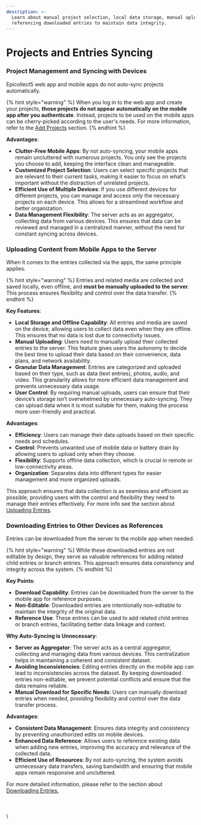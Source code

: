 ```yaml
---
description: >-
  Learn about manual project selection, local data storage, manual uploads, and
  referencing downloaded entries to maintain data integrity.
---
```


# Projects and Entries Syncing

### Project Management and Syncing with Devices

Epicollect5 web app and mobile apps do not auto-sync projects automatically.&#x20;

{% hint style="warning" %}
When you log in to the web app and create your projects, **those projects do not appear automatically on the mobile app after you authenticate**. Instead, projects to be used on the mobile apps can be cherry-picked according to the user's needs. For more information, refer to the [Add Projects](../mobile-application/add-projects.md) section.
{% endhint %}

**Advantages**:

* **Clutter-Free Mobile Apps**: By not auto-syncing, your mobile apps remain uncluttered with numerous projects. You only see the projects you choose to add, keeping the interface clean and manageable.
* **Customized Project Selection**: Users can select specific projects that are relevant to their current tasks, making it easier to focus on what’s important without the distraction of unrelated projects.
* **Efficient Use of Multiple Devices**: If you use different devices for different projects, you can manage and access only the necessary projects on each device. This allows for a streamlined workflow and better organization.
* **Data Management Flexibility**: The server acts as an aggregator, collecting data from various devices. This ensures that data can be reviewed and managed in a centralized manner, without the need for constant syncing across devices.

### Uploading Content from Mobile Apps to the Server

When it comes to the entries collected via the apps, the same principle applies.&#x20;

{% hint style="warning" %}
Entries and related media are collected and saved locally, even offline, and **must be manually uploaded to the server**. This process ensures flexibility and control over the data transfer.
{% endhint %}

**Key Features**:

* **Local Storage and Offline Capability**: All entries and media are saved on the device, allowing users to collect data even when they are offline. This ensures that no data is lost due to connectivity issues.
* **Manual Uploading**: Users need to manually upload their collected entries to the server. This feature gives users the autonomy to decide the best time to upload their data based on their convenience, data plans, and network availability.
* **Granular Data Management**: Entries are categorized and uploaded based on their type, such as data (text entries), photos, audio, and video. This granularity allows for more efficient data management and prevents unnecessary data usage.
* **User Control**: By requiring manual uploads, users can ensure that their device’s storage isn’t overwhelmed by unnecessary auto-syncing. They can upload data when it is most suitable for them, making the process more user-friendly and practical.

**Advantages**:

* **Efficiency**: Users can manage their data uploads based on their specific needs and schedules.
* **Control**: Prevents unwanted use of mobile data or battery drain by allowing users to upload only when they choose.
* **Flexibility**: Supports offline data collection, which is crucial in remote or low-connectivity areas.
* **Organization**: Separates data into different types for easier management and more organized uploads.

This approach ensures that data collection is as seamless and efficient as possible, providing users with the control and flexibility they need to manage their entries effectively. For more info see the section about [Uploading ](../mobile-application/upload-entries/)[Entries](../mobile-application/upload-entries/).

### Downloading Entries to Other Devices as References

Entries can be downloaded from the server to the mobile app when needed.&#x20;

{% hint style="warning" %}
While these downloaded entries are not editable by design, they serve as valuable references for adding related child entries or branch entries. This approach ensures data consistency and integrity across the system.
{% endhint %}

**Key Points**:

* **Download Capability**: Entries can be downloaded from the server to the mobile app for reference purposes.
* **Non-Editable**: Downloaded entries are intentionally non-editable to maintain the integrity of the original data.
* **Reference Use**: These entries can be used to add related child entries or branch entries, facilitating better data linkage and context.

**Why Auto-Syncing is Unnecessary**:

* **Server as Aggregator**: The server acts as a central aggregator, collecting and managing data from various devices. This centralization helps in maintaining a coherent and consistent dataset.
* **Avoiding Inconsistencies**: Editing entries directly on the mobile app can lead to inconsistencies across the dataset. By keeping downloaded entries non-editable, we prevent potential conflicts and ensure that the data remains reliable.
* **Manual Download for Specific Needs**: Users can manually download entries when needed, providing flexibility and control over the data transfer process.

**Advantages**:

* **Consistent Data Management**: Ensures data integrity and consistency by preventing unauthorized edits on mobile devices.
* **Enhanced Data Reference**: Allows users to reference existing data when adding new entries, improving the accuracy and relevance of the collected data.
* **Efficient Use of Resources**: By not auto-syncing, the system avoids unnecessary data transfers, saving bandwidth and ensuring that mobile apps remain responsive and uncluttered.

For more detailed information, please refer to the section about [Downloading Entries.](../mobile-application/download-entries.md)\
\
\
\
\
